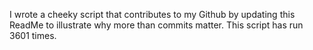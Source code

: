 I wrote a cheeky script that contributes to my Github by updating this ReadMe to illustrate why more than commits matter. This script has run 3601 times.
